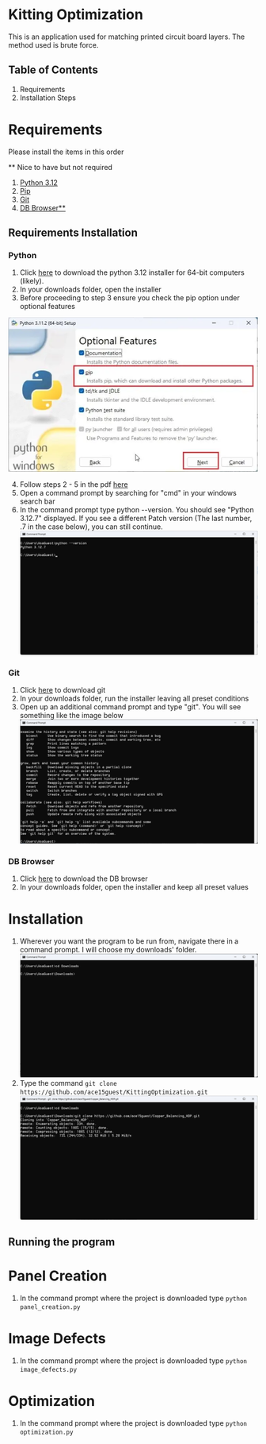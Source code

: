 # Kitting Optimization 
This is an application used for matching printed circuit board layers. The method used is brute force.

## Table of Contents
1. Requirements
2. Installation Steps

# Requirements
Please install the items in this order

** Nice to have but not required
1. [Python 3.12](#python)
2. [Pip](#p)
3. [Git](#git)
4. [DB Browser**](#db-browser)

## Requirements Installation
### Python
1. Click [here](https://www.python.org/ftp/python/3.12.8/python-3.12.8-amd64.exe) to download the python 3.12 installer for 64-bit computers (likely).
2. In your downloads folder, open the installer
3. Before proceeding to step 3 ensure you check the pip option under optional features

![alt text](Assets/mdImages/pip.webp)

4. Follow steps 2 - 5 in the pdf [here](https://cse.unl.edu/~lksoh/Classes/CSCE100_Fall20/install/PythonInstallation_WINDOWS.pdf)
5. Open a command prompt by searching for "cmd" in your windows search bar
6. In the command prompt type python --version. You should see "Python 3.12.7" displayed. If you see a different Patch version (The last number, .7 in the case below), you can still continue. ![alt text](Assets/mdImages/python_version.png)

### Git
1. Click [here](https://github.com/git-for-windows/git/releases/download/v2.47.1.windows.1/Git-2.47.1-64-bit.exe) to download git
2. In your downloads folder, run the installer leaving all preset conditions
3. Open up an additional command prompt and type "git". You will see something like the image below ![alt text](Assets/mdImages/git.png)
### DB Browser
1. Click [here](https://download.sqlitebrowser.org/DB.Browser.for.SQLite-v3.13.1-win64.msi) to download the DB browser
2. In your downloads folder, open the installer and keep all preset values

# Installation
1. Wherever you want the program to be run from, navigate there in a command prompt. I will choose my downloads' folder. ![alt text](Assets/mdImages/downloads.png)
2. Type the command `git clone https://github.com/ace15guest/KittingOptimization.git` ![alt text](Assets/mdImages/git_clone.png)
## Running the program
# Panel Creation
1. In the command prompt where the project is downloaded type `python panel_creation.py`
# Image Defects
1. In the command prompt where the project is downloaded type `python image_defects.py`
# Optimization
1. In the command prompt where the project is downloaded type `python optimization.py`
